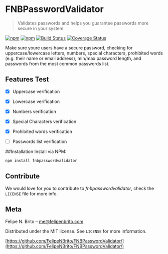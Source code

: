 # FNBPasswordValidator
> Validates passwords and helps you guarantee passwords more secure in your system.

[![npm](https://img.shields.io/npm/v/npm.svg?maxAge=2592000)]()
[![npm](https://img.shields.io/npm/l/express.svg?maxAge=2592000)]()
[![Build Status](https://travis-ci.org/FelipeNBrito/FNBPasswordValidator.svg?branch=master)](https://travis-ci.org/FelipeNBrito/FNBPasswordValidator)
[![Coverage Status](https://coveralls.io/repos/github/FelipeNBrito/FNBPasswordValidator/badge.svg?branch=master)](https://coveralls.io/github/FelipeNBrito/FNBPasswordValidator?branch=master)

Make sure youre users have a secure password, checking for uppercase/lowercase letters, numbers, special characters, prohibited words (e.g. their name or email address), min/max password length, and passwords from the most common passwords list.


## Features Test

- [x] Uppercase verification
- [x] Lowercase verification
- [x] Numbers verification
- [x] Special Characters verification
- [x] Prohibited words verification
- [ ] Passwords list verification


##Installation
Install via NPM:

```ruby
npm install fnbpasswordvalidator

```

## Contribute

We would love for you to contribute to *fnbpasswordvalidator*, check the ``LICENSE`` file for more info.

## Meta

Felipe N. Brito – me@felipenbrito.com

Distributed under the MIT license. See ``LICENSE`` for more information.

[https://github.com/FelipeNBrito/FNBPasswordValidator/](https://github.com/FelipeNBrito/FNBPasswordValidator/)
